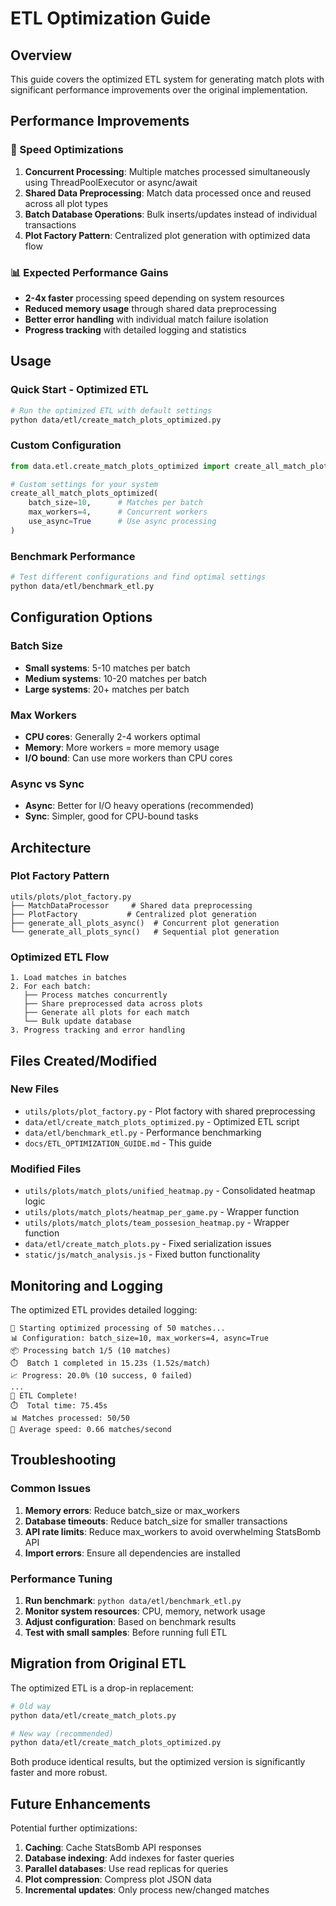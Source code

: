 # ETL Optimization Guide

## Overview

This guide covers the optimized ETL system for generating match plots with significant performance improvements over the original implementation.

## Performance Improvements

### 🚀 Speed Optimizations

1. **Concurrent Processing**: Multiple matches processed simultaneously using ThreadPoolExecutor or async/await
2. **Shared Data Preprocessing**: Match data processed once and reused across all plot types
3. **Batch Database Operations**: Bulk inserts/updates instead of individual transactions
4. **Plot Factory Pattern**: Centralized plot generation with optimized data flow

### 📊 Expected Performance Gains

- **2-4x faster** processing speed depending on system resources
- **Reduced memory usage** through shared data preprocessing
- **Better error handling** with individual match failure isolation
- **Progress tracking** with detailed logging and statistics

## Usage

### Quick Start - Optimized ETL

```bash
# Run the optimized ETL with default settings
python data/etl/create_match_plots_optimized.py
```

### Custom Configuration

```python
from data.etl.create_match_plots_optimized import create_all_match_plots_optimized

# Custom settings for your system
create_all_match_plots_optimized(
    batch_size=10,      # Matches per batch
    max_workers=4,      # Concurrent workers
    use_async=True      # Use async processing
)
```

### Benchmark Performance

```bash
# Test different configurations and find optimal settings
python data/etl/benchmark_etl.py
```

## Configuration Options

### Batch Size
- **Small systems**: 5-10 matches per batch
- **Medium systems**: 10-20 matches per batch  
- **Large systems**: 20+ matches per batch

### Max Workers
- **CPU cores**: Generally 2-4 workers optimal
- **Memory**: More workers = more memory usage
- **I/O bound**: Can use more workers than CPU cores

### Async vs Sync
- **Async**: Better for I/O heavy operations (recommended)
- **Sync**: Simpler, good for CPU-bound tasks

## Architecture

### Plot Factory Pattern

```
utils/plots/plot_factory.py
├── MatchDataProcessor     # Shared data preprocessing
├── PlotFactory           # Centralized plot generation
├── generate_all_plots_async()  # Concurrent plot generation
└── generate_all_plots_sync()   # Sequential plot generation
```

### Optimized ETL Flow

```
1. Load matches in batches
2. For each batch:
   ├── Process matches concurrently
   ├── Share preprocessed data across plots
   ├── Generate all plots for each match
   └── Bulk update database
3. Progress tracking and error handling
```

## Files Created/Modified

### New Files
- `utils/plots/plot_factory.py` - Plot factory with shared preprocessing
- `data/etl/create_match_plots_optimized.py` - Optimized ETL script
- `data/etl/benchmark_etl.py` - Performance benchmarking
- `docs/ETL_OPTIMIZATION_GUIDE.md` - This guide

### Modified Files
- `utils/plots/match_plots/unified_heatmap.py` - Consolidated heatmap logic
- `utils/plots/match_plots/heatmap_per_game.py` - Wrapper function
- `utils/plots/match_plots/team_possesion_heatmap.py` - Wrapper function
- `data/etl/create_match_plots.py` - Fixed serialization issues
- `static/js/match_analysis.js` - Fixed button functionality

## Monitoring and Logging

The optimized ETL provides detailed logging:

```
🚀 Starting optimized processing of 50 matches...
📊 Configuration: batch_size=10, max_workers=4, async=True
📦 Processing batch 1/5 (10 matches)
⏱️  Batch 1 completed in 15.23s (1.52s/match)
📈 Progress: 20.0% (10 success, 0 failed)
...
🎉 ETL Complete!
⏱️  Total time: 75.45s
📊 Matches processed: 50/50
🚀 Average speed: 0.66 matches/second
```

## Troubleshooting

### Common Issues

1. **Memory errors**: Reduce batch_size or max_workers
2. **Database timeouts**: Reduce batch_size for smaller transactions
3. **API rate limits**: Reduce max_workers to avoid overwhelming StatsBomb API
4. **Import errors**: Ensure all dependencies are installed

### Performance Tuning

1. **Run benchmark**: `python data/etl/benchmark_etl.py`
2. **Monitor system resources**: CPU, memory, network usage
3. **Adjust configuration**: Based on benchmark results
4. **Test with small samples**: Before running full ETL

## Migration from Original ETL

The optimized ETL is a drop-in replacement:

```bash
# Old way
python data/etl/create_match_plots.py

# New way (recommended)
python data/etl/create_match_plots_optimized.py
```

Both produce identical results, but the optimized version is significantly faster and more robust.

## Future Enhancements

Potential further optimizations:

1. **Caching**: Cache StatsBomb API responses
2. **Database indexing**: Add indexes for faster queries
3. **Parallel databases**: Use read replicas for queries
4. **Plot compression**: Compress plot JSON data
5. **Incremental updates**: Only process new/changed matches
